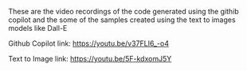 These are the video recordings of the code generated using the githib copilot and the some of the samples created using the text to images models like Dall-E

Github Copilot link: https://youtu.be/v37FLI6_-o4

Text to Image link: https://youtu.be/5F-kdxomJ5Y 
